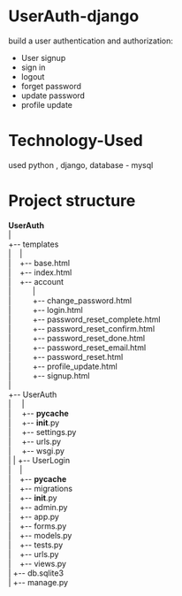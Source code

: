 # UserAuth-django
build a user authentication and authorization:

- User signup
- sign in
- logout
- forget password
- update password
- profile update

# Technology-Used
used python , django, database - mysql

# Project structure
__UserAuth__ <br>
 |<br>
 +-- templates <br>
 |&nbsp;&nbsp;&nbsp;  |<br>
 |&nbsp;&nbsp;&nbsp;  +-- base.html <br>
 |&nbsp;&nbsp;&nbsp;  +-- index.html <br>
 |&nbsp;&nbsp;&nbsp;  +-- account <br>
 | &nbsp;&nbsp;&nbsp;&nbsp;&nbsp;&nbsp;&nbsp;&nbsp;      | <br>
 | &nbsp;&nbsp;&nbsp;&nbsp;&nbsp;&nbsp;&nbsp;&nbsp;      +-- change_password.html <br>
 | &nbsp;&nbsp;&nbsp;&nbsp;&nbsp;&nbsp;&nbsp;&nbsp;      +-- login.html <br>
 | &nbsp;&nbsp;&nbsp;&nbsp;&nbsp;&nbsp;&nbsp;&nbsp;      +-- password_reset_complete.html <br>
 | &nbsp;&nbsp;&nbsp;&nbsp;&nbsp;&nbsp;&nbsp;&nbsp;      +-- password_reset_confirm.html <br>
 | &nbsp;&nbsp;&nbsp;&nbsp;&nbsp;&nbsp;&nbsp;&nbsp;      +-- password_reset_done.html <br>
 | &nbsp;&nbsp;&nbsp;&nbsp;&nbsp;&nbsp;&nbsp;&nbsp;      +-- password_reset_email.html <br>
 | &nbsp;&nbsp;&nbsp;&nbsp;&nbsp;&nbsp;&nbsp;&nbsp;      +-- password_reset.html <br>
 | &nbsp;&nbsp;&nbsp;&nbsp;&nbsp;&nbsp;&nbsp;&nbsp;      +-- profile_update.html <br>
 | &nbsp;&nbsp;&nbsp;&nbsp;&nbsp;&nbsp;&nbsp;&nbsp;      +-- signup.html <br>
 |    
 +-- UserAuth <br>
 | &nbsp;&nbsp;&nbsp; |  <br>
 | &nbsp;&nbsp;&nbsp; +-- __pycache__ <br>
 | &nbsp;&nbsp;&nbsp; +-- __init__.py <br>
 | &nbsp;&nbsp;&nbsp; +-- settings.py <br>
 | &nbsp;&nbsp;&nbsp; +-- urls.py <br>
 | &nbsp;&nbsp;&nbsp; +-- wsgi.py <br>
 |
 |
 +-- UserLogin <br>
 |&nbsp;&nbsp;&nbsp;  |  <br>
 |&nbsp;&nbsp;&nbsp;  +-- __pycache__ <br>
 |&nbsp;&nbsp;&nbsp;  +-- migrations <br>
 |&nbsp;&nbsp;&nbsp;  +-- __init__.py <br>
 |&nbsp;&nbsp;&nbsp;  +-- admin.py <br>
 |&nbsp;&nbsp;&nbsp;  +-- app.py <br>
 |&nbsp;&nbsp;&nbsp;  +-- forms.py <br>
 |&nbsp;&nbsp;&nbsp;  +-- models.py <br>
 |&nbsp;&nbsp;&nbsp;  +-- tests.py <br>
 |&nbsp;&nbsp;&nbsp;  +-- urls.py <br>
 |&nbsp;&nbsp;&nbsp;  +-- views.py <br>
 |
 +-- db.sqlite3 <br>
 |
 +-- manage.py
